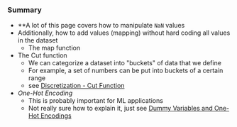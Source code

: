 ### Summary
- **A lot of this page covers how to manipulate `NaN` values
- Additionally, how to add values (mapping) without hard coding all values in the dataset
	- The map function
- The Cut function
	- We can categorize a dataset into "buckets" of data that we define
	- For example, a set of numbers can be put into buckets of a certain range
	- see [Discretization - Cut Function](https://www.datacamp.com/tutorial/data-preparation-with-pandas)
- *One-Hot Encoding*
	- This is probably important for ML applications
	- Not really sure how to explain it, just see [Dummy Variables and One-Hot Encodings](https://www.datacamp.com/tutorial/data-preparation-with-pandas)
